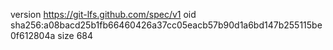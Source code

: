 version https://git-lfs.github.com/spec/v1
oid sha256:a08bacd25b1fb66460426a37cc05eacb57b90d1a6bd147b255115be0f612804a
size 684
